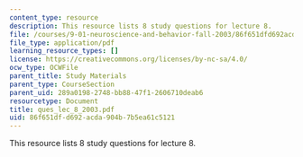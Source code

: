 ```yaml
---
content_type: resource
description: This resource lists 8 study questions for lecture 8.
file: /courses/9-01-neuroscience-and-behavior-fall-2003/86f651dfd692acda904b7b5ea61c5121_ques_lec_8_2003.pdf
file_type: application/pdf
learning_resource_types: []
license: https://creativecommons.org/licenses/by-nc-sa/4.0/
ocw_type: OCWFile
parent_title: Study Materials
parent_type: CourseSection
parent_uid: 289a0198-2748-bb88-47f1-2606710deab6
resourcetype: Document
title: ques_lec_8_2003.pdf
uid: 86f651df-d692-acda-904b-7b5ea61c5121
---
```

This resource lists 8 study questions for lecture 8.